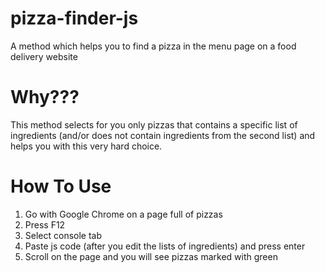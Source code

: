 # pizza-finder-js
A method which helps you to find a pizza in the menu page on a food delivery website

# Why???
This method selects for you only pizzas that contains a specific list of ingredients (and/or does not contain ingredients from the second list) and helps you with this very hard choice.

# How To Use
1. Go with Google Chrome on a page full of pizzas
2. Press F12
3. Select console tab
4. Paste js code (after you edit the lists of ingredients) and press enter
5. Scroll on the page and you will see pizzas marked with green
